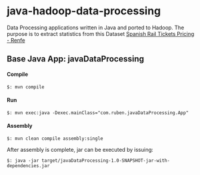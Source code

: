 # java-hadoop-data-processing
Data Processing applications written in Java and ported to Hadoop.
The purpose is to extract statistics from this Dataset [Spanish Rail Tickets Pricing - Renfe](https://www.kaggle.com/thegurusteam/spanish-high-speed-rail-system-ticket-pricing)

## Base Java App: javaDataProcessing

#### Compile

```
$: mvn compile
```

#### Run

```
$: mvn exec:java -Dexec.mainClass="com.ruben.javaDataProcessing.App"
```

#### Assembly

```
$: mvn clean compile assembly:single
```

After assembly is complete, jar can be executed by issuing:

```
$: java -jar target/javaDataProcessing-1.0-SNAPSHOT-jar-with-dependencies.jar
```
